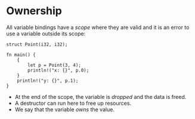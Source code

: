 # Ownership

All variable bindings have a _scope_ where they are valid and it is an error to
use a variable outside its scope:

<!-- mdbook-xgettext: skip -->
```rust,editable,compile_fail
struct Point(i32, i32);

fn main() {
    {
        let p = Point(3, 4);
        println!("x: {}", p.0);
    }
    println!("y: {}", p.1);
}
```

* At the end of the scope, the variable is _dropped_ and the data is freed.
* A destructor can run here to free up resources.
* We say that the variable _owns_ the value.
